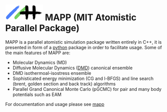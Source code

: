 # <a href="http://www.mit.edu/~sinam/mapp" target="_blank"><img src="logo.png" width="119" height="50" border="0" /></a> MAPP (MIT Atomistic Parallel Package) 


MAPP is a parallel atomistic simulation package written entirely in C++, it is presented in form of a [python](http://www.python.org) package in order to facilitate usage. Some of the main features of MAPP are:

  * Molecular Dynamics (MD)
  * Diffusive Molecular Dynamics ([DMD](https://doi.org/10.1103/PhysRevB.84.054103)) canonical ensemble
  * DMD isothermoal-isostress ensemble
  * Sophisticated energy minimization (CG and l-BFGS) and line search (brent, golden section and back track) algorithms
  * Parallel Grand Canonical Monte Carlo (pGCMC) for pair and many body potentials such as EAM
  
  For documentation and usage please see [mapp](http://www.mit.edu/~sinam/mapp)
